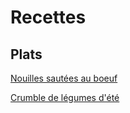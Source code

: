 # Recettes

## Plats
[Nouilles sautées au boeuf](Nouilles_sautées_boeuf.md)

[Crumble de légumes d'été](Crumble_de_légumes.md)
